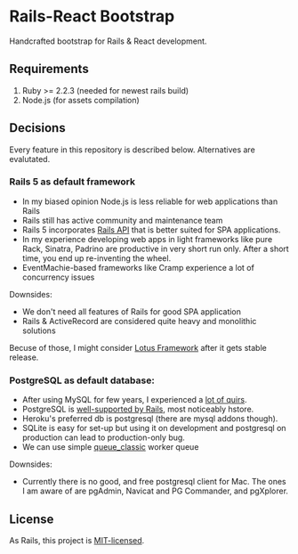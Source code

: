 # Rails-React Bootstrap

Handcrafted bootstrap for Rails & React development.

## Requirements

1. Ruby >= 2.2.3 (needed for newest rails build)
2. Node.js (for assets compilation)

## Decisions

Every feature in this repository is described below. Alternatives are evalutated.

### Rails 5 as default framework

- In my biased opinion Node.js is less reliable for web applications than Rails
- Rails still has active community and maintenance team
- Rails 5 incorporates [Rails API](https://github.com/rails-api/rails-api) that is better suited for SPA applications.
- In my experience developing web apps in light frameworks like pure Rack, Sinatra, Padrino are productive in very short run only. After a short time, you end up re-inventing the wheel.
- EventMachie-based frameworks like Cramp experience a lot of concurrency issues

Downsides:

- We don't need all features of Rails for good SPA application
- Rails & ActiveRecord are considered quite heavy and monolithic solutions

Becuse of those, I might consider [Lotus Framework](http://lotusrb.org/) after it gets stable release.

### PostgreSQL as default database:

* After using MySQL for few years, I experienced a [lot of quirs](http://grimoire.ca/mysql/choose-something-else).
* PostgreSQL is [well-supported by Rails](http://blog.remarkablelabs.com/2012/12/a-love-affair-with-postgresql-rails-4-countdown-to-2013), most noticeably hstore.
* Heroku's preferred db is postgresql (there are mysql addons though).
* SQLite is easy for set-up but using it on development and postgresql on production can lead to production-only bug.
* We can use simple [queue_classic](https://github.com/QueueClassic/queue_classic) worker queue

Downsides:

* Currently there is no good, and free postgresql client for Mac. The ones I am aware of are pgAdmin, Navicat and PG Commander, and pgXplorer.

## License

As Rails, this project is [MIT-licensed](http://opensource.org/licenses/mit-license.php).

